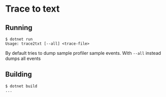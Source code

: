 # Trace to text

## Running

```console
$ dotnet run
Usage: trace2txt [--all] <trace-file>
```

By default tries to dump sample profiler sample events. With `--all` instead dumps all events

## Building

```console
$ dotnet build
...
```

